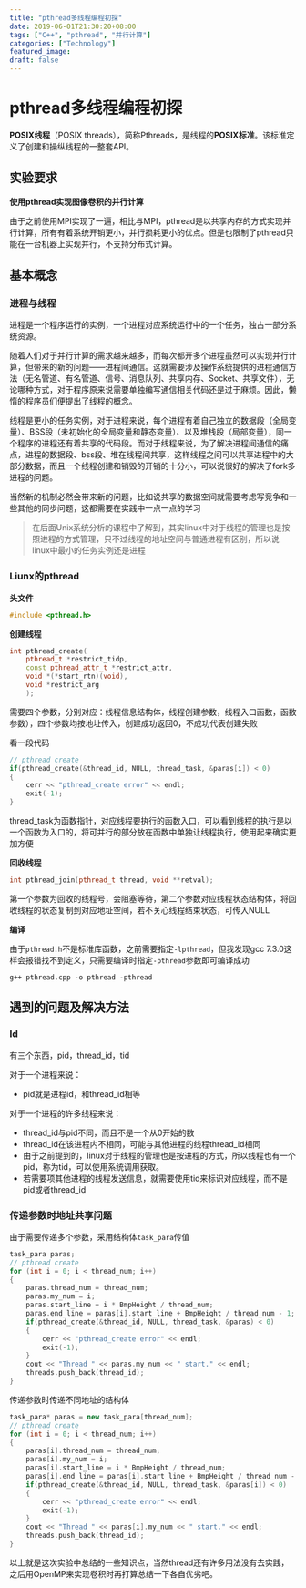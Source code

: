 ```yaml
---
title: "pthread多线程编程初探"
date: 2019-06-01T21:30:20+08:00
tags: ["C++", "pthread", "并行计算"]
categories: ["Technology"]
featured_image:
draft: false
---
```


# pthread多线程编程初探

**POSIX线程**（POSIX threads），简称Pthreads，是线程的**POSIX标准**。该标准定义了创建和操纵线程的一整套API。

## 实验要求

**使用pthread实现图像卷积的并行计算**

由于之前使用MPI实现了一遍，相比与MPI，pthread是以共享内存的方式实现并行计算，所有有着系统开销更小，并行损耗更小的优点。但是也限制了pthread只能在一台机器上实现并行，不支持分布式计算。

## 基本概念

### 进程与线程

进程是一个程序运行的实例，一个进程对应系统运行中的一个任务，独占一部分系统资源。

随着人们对于并行计算的需求越来越多，而每次都开多个进程虽然可以实现并行计算，但带来的新的问题——进程间通信。这就需要涉及操作系统提供的进程通信方法（无名管道、有名管道、信号、消息队列、共享内存、Socket、共享文件），无论哪种方式，对于程序原来说需要单独编写通信相关代码还是过于麻烦。因此，懒惰的程序员们便提出了线程的概念。

线程是更小的任务实例，对于进程来说，每个进程有着自己独立的数据段（全局变量）、BSS段（未初始化的全局变量和静态变量）、以及堆栈段（局部变量），同一个程序的进程还有着共享的代码段。而对于线程来说，为了解决进程间通信的痛点，进程的数据段、bss段、堆在线程间共享，这样线程之间可以共享进程中的大部分数据，而且一个线程创建和销毁的开销的十分小，可以说很好的解决了fork多进程的问题。

当然新的机制必然会带来新的问题，比如说共享的数据空间就需要考虑写竞争和一些其他的同步问题，这都需要在实践中一点一点的学习

> 在后面Unix系统分析的课程中了解到，其实linux中对于线程的管理也是按照进程的方式管理，只不过线程的地址空间与普通进程有区别，所以说linux中最小的任务实例还是进程

### Liunx的pthread

**头文件**

```c++
#include <pthread.h>
```

**创建线程**

```c++
int pthread_create(
    pthread_t *restrict_tidp,
    const pthread_attr_t *restrict_attr,
    void *(*start_rtn)(void),
    void *restrict_arg
    );
```

需要四个参数，分别对应：线程信息结构体，线程创建参数，线程入口函数，函数参数），四个参数均按地址传入，创建成功返回0，不成功代表创建失败

看一段代码

```c++
// pthread create
if(pthread_create(&thread_id, NULL, thread_task, &paras[i]) < 0)
{
    cerr << "pthread_create error" << endl;
    exit(-1);
}
```

thread_task为函数指针，对应线程要执行的函数入口，可以看到线程的执行是以一个函数为入口的，将可并行的部分放在函数中单独让线程执行，使用起来确实更加方便

**回收线程**

```c++
int pthread_join(pthread_t thread, void **retval);
```

第一个参数为回收的线程号，会阻塞等待，第二个参数对应线程状态结构体，将回收线程的状态复制到对应地址空间，若不关心线程结束状态，可传入NULL

**编译**

由于`pthread.h`不是标准库函数，之前需要指定`-lpthread`，但我发现gcc 7.3.0这样会报错找不到定义，只需要编译时指定`-pthread`参数即可编译成功

```shell
g++ pthread.cpp -o pthread -pthread
```

## 遇到的问题及解决方法

### Id

有三个东西，pid，thread_id，tid

对于一个进程来说：

* pid就是进程id，和thread_id相等

对于一个进程的许多线程来说：

* thread_id与pid不同，而且不是一个从0开始的数
* thread_id在该进程内不相同，可能与其他进程的线程thread_id相同
* 由于之前提到的，linux对于线程的管理也是按进程的方式，所以线程也有一个pid，称为tid，可以使用系统调用获取。
* 若需要项其他进程的线程发送信息，就需要使用tid来标识对应线程，而不是pid或者thread_id

### 传递参数时地址共享问题

由于需要传递多个参数，采用结构体`task_para`传值

```c++
task_para paras;
// pthread create
for (int i = 0; i < thread_num; i++) 
{
    paras.thread_num = thread_num;
    paras.my_num = i;
    paras.start_line = i * BmpHeight / thread_num;
    paras.end_line = paras[i].start_line + BmpHeight / thread_num - 1;
    if(pthread_create(&thread_id, NULL, thread_task, &paras) < 0)
    {
        cerr << "pthread_create error" << endl;
        exit(-1);
    }
    cout << "Thread " << paras.my_num << " start." << endl;
    threads.push_back(thread_id);
}
```



传递参数时传递不同地址的结构体

```c++
task_para* paras = new task_para[thread_num];    
// pthread create
for (int i = 0; i < thread_num; i++) 
{
    paras[i].thread_num = thread_num;
    paras[i].my_num = i;
    paras[i].start_line = i * BmpHeight / thread_num;
    paras[i].end_line = paras[i].start_line + BmpHeight / thread_num - 1;
    if(pthread_create(&thread_id, NULL, thread_task, &paras[i]) < 0)
    {
        cerr << "pthread_create error" << endl;
        exit(-1);
    }
    cout << "Thread " << paras[i].my_num << " start." << endl;
    threads.push_back(thread_id);
}
```



以上就是这次实验中总结的一些知识点，当然thread还有许多用法没有去实践，之后用OpenMP来实现卷积时再打算总结一下各自优劣吧。